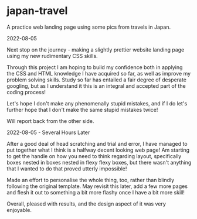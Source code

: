 # japan-travel
A practice web landing page using some pics from travels in Japan.

2022-08-05

Next stop on the journey - making a slightly prettier website landing
page using my new rudimentary CSS skills.

Through this project I am hoping to build my confidence both in 
applying the CSS and HTML knowledge I have acquired so far, as well 
as improve my problem solving skills. Study so far has entailed a
fair degree of desperate googling, but as I understand it this is an
integral and accepted part of the coding process!

Let's hope I don't make any phenomenally stupid mistakes, and if I do
let's further hope that I don't make the same stupid mistakes twice!

Will report back from the other side.

2022-08-05 - Several Hours Later

After a good deal of head scratching and trial and error, I have
managed to put together what I think is a halfway decent looking
web page! Am starting to get the handle on how you need to think
regarding layout, specifically boxes nested in boxes nested in
flexy flexy boxes, but there wasn't anything that I wanted to do that
proved utterly impossible! 

Made an effort to personalise the whole thing, too, rather than
blindly following the original template. May revisit this later, add
a few more pages and flesh it out to something a bit more flashy 
once I have a bit more skill!

Overall, pleased with results, and the design aspect of it was very 
enjoyable.